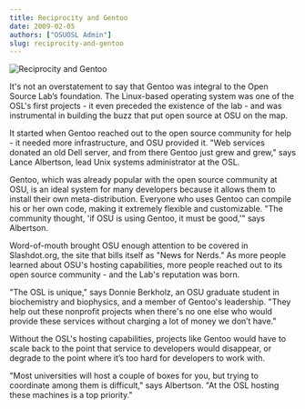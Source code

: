 ```yaml
---
title: Reciprocity and Gentoo
date: 2009-02-05
authors: ["OSUOSL Admin"]
slug: reciprocity-and-gentoo
---
```


![Reciprocity and Gentoo](/images/donnie_lance_gentoo_0.jpg#blog)

It's not an overstatement to say that Gentoo was integral to the Open Source
Lab’s foundation. The Linux-based operating system was one of the OSL's first
projects - it even preceded the existence of the lab - and was instrumental in
building the buzz that put open source at OSU on the map.

It started when Gentoo reached out to the open source community for help - it
needed more infrastructure, and OSU provided it. "Web services donated an old
Dell server, and from there Gentoo just grew and grew," says Lance Albertson,
lead Unix systems administrator at the OSL.

Gentoo, which was already popular with the open source community at OSU, is an
ideal system for many developers because it allows them to install their own
meta-distribution. Everyone who uses Gentoo can compile his or her own code,
making it extremely flexible and customizable. "The community thought, 'if OSU
is using Gentoo, it must be good,'" says Albertson.

Word-of-mouth brought OSU enough attention to be covered in Slashdot.org, the
site that bills itself as "News for Nerds." As more people learned about OSU's
hosting capabilities, more people reached out to its open source community - and
the Lab's reputation was born.

"The OSL is unique," says Donnie Berkholz, an OSU graduate student in
biochemistry and biophysics, and a member of Gentoo's leadership. "They help out
these nonprofit projects when there's no one else who would provide these
services without charging a lot of money we don’t have."

Without the OSL's hosting capabilities, projects like Gentoo would have to scale
back to the point that service to developers would disappear, or degrade to the
point where it’s too hard for developers to work with.

"Most universities will host a couple of boxes for you, but trying to coordinate
among them is difficult," says Albertson. "At the OSL hosting these machines is
a top priority."
